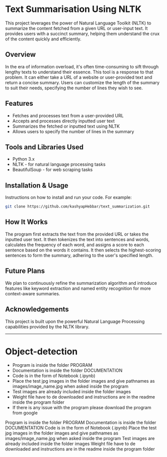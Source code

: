 # Text Summarisation Using NLTK

This project leverages the power of Natural Language Toolkit (NLTK) to summarize the content fetched from a given URL or user-input text. It provides users with a succinct summary, helping them understand the crux of the content quickly and efficiently.

## Overview

In the era of information overload, it's often time-consuming to sift through lengthy texts to understand their essence. This tool is a response to that problem. It can either take a URL of a website or user-provided text and return a concise summary. Users can customize the length of the summary to suit their needs, specifying the number of lines they wish to see.

## Features

* Fetches and processes text from a user-provided URL
* Accepts and processes directly inputted user text
* Summarizes the fetched or inputted text using NLTK
* Allows users to specify the number of lines in the summary

## Tools and Libraries Used

* Python 3.x
* NLTK - for natural language processing tasks
* BeautifulSoup - for web scraping tasks 

## Installation & Usage

Instructions on how to install and run your code. For example:

```sh
git clone https://github.com/kashyapHebbar/text_summarization.git
```

## How It Works

The program first extracts the text from the provided URL or takes the inputted user text. It then tokenizes the text into sentences and words, calculates the frequency of each word, and assigns a score to each sentence based on the words it contains. It then selects the highest-scoring sentences to form the summary, adhering to the user's specified length.

## Future Plans

We plan to continuously refine the summarization algorithm and introduce features like keyword extraction and named entity recognition for more context-aware summaries.

## Acknowledgements

This project is built upon the powerful Natural Language Processing capabilities provided by the NLTK library.


-----------------------------------------------------------------------------------------------------------------------------------------------------------------------------------

# Object-detection
* Program is inside the folder PROGRAM
* Documentation is inside the folder DOCUMENTATION
* Code is in the form of Notebook (.ipynb)
* Place the test jpg images in the folder images and give pathnames as images/image_name.jpg when asked inside the program
* Test images are already included inside the folder images
* Weight file have to de downloaded and instructions are in the readme inside the program folder
* If there is any issue with the program please download the program from google 

Program is inside the folder PROGRAM Documentation is inside the folder DOCUMENTATION Code is in the form of Notebook (.ipynb) Place the test jpg images in the folder images and give pathnames as images/image_name.jpg when asked inside the program Test images are already included inside the folder images Weight file have to de downloaded and instructions are in the readme inside the program folder

